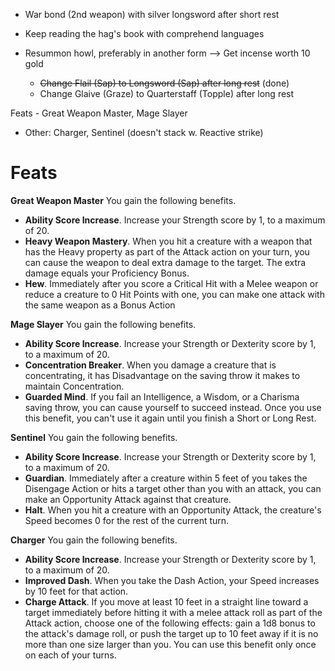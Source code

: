 - War bond (2nd weapon) with silver longsword after short rest
- Keep reading the hag's book with comprehend languages
- Resummon howl, preferably in another form --> Get incense worth 10 gold 

	- ~~Change Flail (Sap) to Longsword (Sap) after long rest~~ (done)
	- Change Glaive (Graze) to Quarterstaff (Topple) after long rest

Feats - Great Weapon Master, Mage Slayer
- Other: Charger, Sentinel (doesn't stack w. Reactive strike)




# Feats

**Great Weapon Master**
You gain the following benefits.  
- **Ability Score Increase**. Increase your Strength score by 1, to a maximum of 20.  
- **Heavy Weapon Mastery**. When you hit a creature with a weapon that has the Heavy property as part of the Attack action on your turn, you can cause the weapon to deal extra damage to the target. The extra damage equals your Proficiency Bonus.  
- **Hew**. Immediately after you score a Critical Hit with a Melee weapon or reduce a creature to 0 Hit Points with one, you can make one attack with the same weapon as a Bonus Action

**Mage Slayer**
You gain the following benefits.  
- **Ability Score Increase**. Increase your Strength or Dexterity score by 1, to a maximum of 20.  
- **Concentration Breaker**. When you damage a creature that is concentrating, it has Disadvantage on the saving throw it makes to maintain Concentration.  
- **Guarded Mind**. If you fail an Intelligence, a Wisdom, or a Charisma saving throw, you can cause yourself to succeed instead. Once you use this benefit, you can't use it again until you finish a Short or Long Rest.

**Sentinel**
You gain the following benefits.  
- **Ability Score Increase**. Increase your Strength or Dexterity score by 1, to a maximum of 20.  
- **Guardian**. Immediately after a creature within 5 feet of you takes the Disengage Action or hits a target other than you with an attack, you can make an Opportunity Attack against that creature.  
- **Halt**. When you hit a creature with an Opportunity Attack, the creature's Speed becomes 0 for the rest of the current turn.

**Charger**
You gain the following benefits.  
- **Ability Score Increase**. Increase your Strength or Dexterity score by 1, to a maximum of 20.  
- **Improved Dash**. When you take the Dash Action, your Speed increases by 10 feet for that action.  
- **Charge Attack**. If you move at least 10 feet in a straight line toward a target immediately before hitting it with a melee attack roll as part of the Attack action, choose one of the following effects: gain a 1d8 bonus to the attack's damage roll, or push the target up to 10 feet away if it is no more than one size larger than you. You can use this benefit only once on each of your turns.
